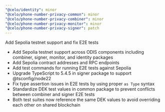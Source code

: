 ```yaml
---
"@celo/identity": minor
"@celo/phone-number-privacy-common": minor
"@celo/phone-number-privacy-combiner": minor
"@celo/phone-number-privacy-monitor": minor
"@celo/phone-number-privacy-signer": patch
---
```


Add Sepolia testnet support and fix E2E tests

- Add Sepolia testnet support across ODIS components including combiner, signer, monitor, and identity packages
- Add Sepolia contract addresses and RPC endpoints
- Add test commands for running E2E tests against Sepolia
- Upgrade TypeScript to 5.4.5 in signer package to support @tsconfig/node22
- Fix type assertion issues in E2E tests by using proper `as Type` syntax
- Standardize DEK test values in common package to prevent conflicts between combiner and signer E2E tests
- Both test suites now reference the same DEK values to avoid overriding each other on shared blockchain